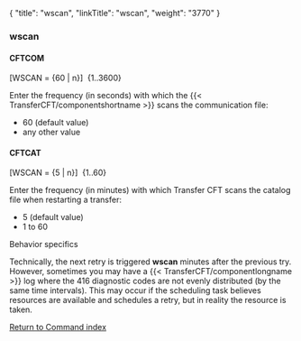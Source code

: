 {
    "title": "wscan",
    "linkTitle": "wscan",
    "weight": "3770"
}<span id="wscan"></span>

### wscan

#### CFTCOM

\[WSCAN = {60
| n}\]  {1..3600}

Enter the frequency (in seconds) with which the {{< TransferCFT/componentshortname  >}} scans the communication
file:

-   60 (default value)
-   any
    other value

<span id="wscan_CFTCAT"></span>

#### CFTCAT

\[WSCAN = {5 | n}\]  {1..60}

Enter the frequency (in minutes) with which Transfer CFT scans the catalog file when restarting a transfer:

-   5 (default value)
-   1 to 60

Behavior specifics

Technically, the next retry is triggered **wscan** minutes after the previous try. However, sometimes you may have a {{< TransferCFT/componentlongname  >}} log where the 416 diagnostic codes are not evenly distributed (by the same time intervals). This may occur if the scheduling task believes resources are available and schedules a retry, but in reality the resource is taken.

[Return to Command index](../../)
